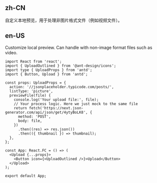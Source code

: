 ## zh-CN

自定义本地预览，用于处理非图片格式文件（例如视频文件）。

## en-US

Customize local preview. Can handle with non-image format files such as video.
```tsx
import React from 'react';
import { UploadOutlined } from '@ant-design/icons';
import type { UploadProps } from 'antd';
import { Button, Upload } from 'antd';

const props: UploadProps = {
  action: '//jsonplaceholder.typicode.com/posts/',
  listType: 'picture',
  previewFile(file) {
    console.log('Your upload file:', file);
    // Your process logic. Here we just mock to the same file
    return fetch('https://next.json-generator.com/api/json/get/4ytyBoLK8', {
      method: 'POST',
      body: file,
    })
      .then((res) => res.json())
      .then(({ thumbnail }) => thumbnail);
  },
};

const App: React.FC = () => (
  <Upload {...props}>
    <Button icon={<UploadOutlined />}>Upload</Button>
  </Upload>
);

export default App;
```
